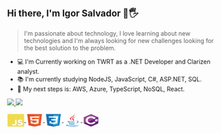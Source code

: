## Hi there, I'm Igor Salvador 👋🖐️

> I'm passionate about technology, I love learning about new technologies and I'm always looking for new challenges looking for the best solution to the problem.

* 💻 I'm Currently working on TWRT as a .NET Developer and Clarizen analyst.
* 📚 I'm currently studying NodeJS, JavaScript, C#, ASP.NET, SQL.
* 🚀 My next steps is: AWS, Azure, TypeScript, NoSQL, React.

<div>
  <a href="https://github.com/IgorSalvador">
  <img heigh="180em" src="https://github-readme-stats.vercel.app/api?username=IgorSalvador&show_icons=true&theme=dracula&count_private=true"/>
  <img heigh="180em" src="https://github-readme-stats.vercel.app/api/top-langs/?username=IgorSalvador&layout=compact&langs_count=16&theme=dracula"/>
</div><br>
  
<div style="display: inline_block" margin="auto">
  <img align="center" alt="Igor-Js" height="30" width="40" src="https://raw.githubusercontent.com/devicons/devicon/master/icons/javascript/javascript-plain.svg">
  <img align="center" alt="Igor-HTML" height="30" width="40" src="https://raw.githubusercontent.com/devicons/devicon/master/icons/html5/html5-original.svg">
  <img align="center" alt="Igor-CSS" height="30" width="40" src="https://raw.githubusercontent.com/devicons/devicon/master/icons/css3/css3-original.svg">
  <img align="center" alt="Igor-Python" height="30" width="40" src="https://raw.githubusercontent.com/devicons/devicon/master/icons/java/java-original.svg">
  <img align="center" alt="Igor-Csharp" height="30" width="40" src="https://raw.githubusercontent.com/devicons/devicon/master/icons/csharp/csharp-original.svg">
</div>
<!--
- 🔭 I’m currently working on ...
- 🌱 I’m currently learning ...
- 👯 I’m looking to collaborate on ...
- 🤔 I’m looking for help with ...
- 💬 Ask me about ...
- 📫 How to reach me: ...
- 😄 Pronouns: ...
- ⚡ Fun fact: ...
-->
